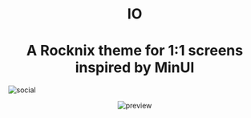 <h1 align="center">IO</h1>

<h1 align="center">A Rocknix theme for 1:1 screens inspired by MinUI</h1>

![social](https://github.com/user-attachments/assets/c34ac2d1-cee8-43f4-9872-01fba125847d)

</hr>

<div align="center">

![preview](https://github.com/user-attachments/assets/76a90c0a-3b4d-42e9-a864-8e6876b3ce6f)


</div>
